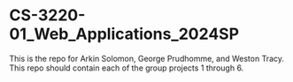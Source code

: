 # CS-3220-01_Web_Applications_2024SP
This is the repo for Arkin Solomon, George Prudhomme, and Weston Tracy. This repo should contain each of the group projects 1 through 6. 
